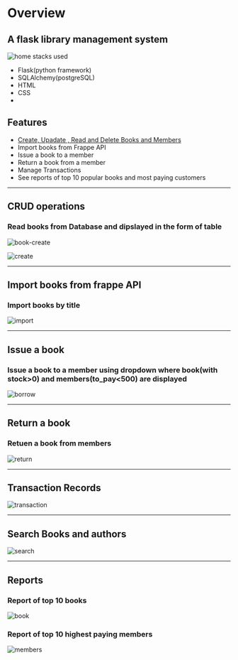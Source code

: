 # Overview
## A flask library management system

![home](/screenshots/Screenshot%20(128).png)
stacks used

- Flask(python framework)
- SQLAlchemy(postgreSQL)
- HTML
- CSS
- 

## Features

- [Create, Upadate , Read and Delete Books and Members](#crud-operation)
- Import books from Frappe API
- Issue a book to a member
- Return a book from a member
- Manage Transactions
- See reports of top 10 popular books and most paying customers

***
## CRUD operations

### Read books from Database and dipslayed in the form of table
![book-create](/screenshots/Screenshot%20(129).png)

![create](/screenshots/Screenshot%20(130).png)
***
## Import books from frappe API

### Import books by title
![import](/screenshots/Screenshot%20(131).png)
***
## Issue a book
### Issue a book to a member using dropdown where book(with stock>0) and members(to_pay<500) are displayed
![borrow](/screenshots/Screenshot%20(132).png)
***
## Return a book
### Retuen a book from members 
![return](/screenshots/Screenshot%20(142).png)
***
## Transaction Records
![transaction](/screenshots/Screenshot%20(134).png)
***
## Search Books and authors
![search](/screenshots/Screenshot%20(136).png)
***
## Reports
### Report of top 10 books
![book](/screenshots/Screenshot%20(137).png)

### Report of top 10 highest paying members
![members](/screenshots/Screenshot%20(138).png)
